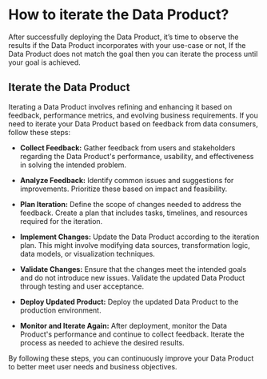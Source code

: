 # How to iterate the Data Product?

After successfully deploying the Data Product, it’s time to observe the results if the Data Product incorporates with your use-case or not, If the Data Product does not match the goal then you can iterate the process until your goal is achieved. 

## Iterate the Data Product
Iterating a Data Product involves refining and enhancing it based on feedback, performance metrics, and evolving business requirements. If you need to iterate your Data Product based on feedback from data consumers, follow these steps:

- **Collect Feedback:** Gather feedback from users and stakeholders regarding the Data Product's performance, usability, and effectiveness in solving the intended problem.

- **Analyze Feedback:** Identify common issues and suggestions for improvements. Prioritize these based on impact and feasibility.

- **Plan Iteration:** Define the scope of changes needed to address the feedback. Create a plan that includes tasks, timelines, and resources required for the iteration.

- **Implement Changes:** Update the Data Product according to the iteration plan. This might involve modifying data sources, transformation logic, data models, or visualization techniques.

- **Validate Changes:** Ensure that the changes meet the intended goals and do not introduce new issues. Validate the updated Data Product through testing and user acceptance.

- **Deploy Updated Product:** Deploy the updated Data Product to the production environment.

- **Monitor and Iterate Again:** After deployment, monitor the Data Product's performance and continue to collect feedback. Iterate the process as needed to achieve the desired results.

By following these steps, you can continuously improve your Data Product to better meet user needs and business objectives.